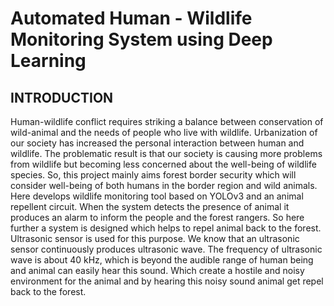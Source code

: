 # Automated Human - Wildlife Monitoring System using Deep Learning
## INTRODUCTION
Human-wildlife conflict requires striking a balance between conservation of wild-animal and the needs of people who live with wildlife. Urbanization of our society has increased the personal interaction between human and wildlife. The problematic result is that our society is causing more problems from wildlife but becoming less concerned about the well-being of wildlife species. So, this project mainly aims forest border security which will consider well-being of both humans in the border region and wild animals. Here develops wildlife monitoring tool based on YOLOv3 and an animal repellent circuit. When the system detects the presence of animal it produces an alarm to inform the people and the forest rangers. So here further a system is designed which helps to repel animal back to the forest. Ultrasonic sensor is used for this purpose. We know that an ultrasonic sensor continuously produces ultrasonic wave. The frequency of ultrasonic wave is about 40 kHz, which is beyond the audible range of human being and animal can easily hear this sound. Which create a hostile and noisy environment for the animal and by hearing this noisy sound animal get repel back to the forest. 
